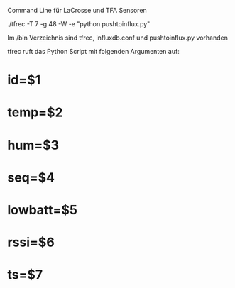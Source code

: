 Command Line für LaCrosse und TFA Sensoren

./tfrec -T 7 -g 48 -W -e "python pushtoinflux.py"

Im /bin Verzeichnis sind tfrec, influxdb.conf und pushtoinflux.py vorhanden

tfrec ruft das  Python Script mit folgenden Argumenten auf:

# id=$1
# temp=$2
# hum=$3
# seq=$4
# lowbatt=$5
# rssi=$6
# ts=$7
